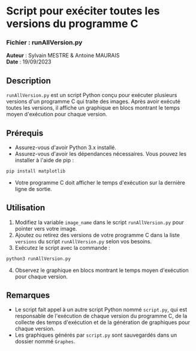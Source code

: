 # Script pour exéciter toutes les versions du programme C

### Fichier : runAllVersion.py

**Auteur** : Sylvain MESTRE & Antoine MAURAIS  
**Date** : 19/09/2023

## Description

`runAllVersion.py` est un script Python conçu pour exécuter plusieurs versions d'un programme C qui traite des images. Après avoir exécuté toutes les versions, il affiche un graphique en blocs montrant le temps moyen d'exécution pour chaque version.

## Prérequis

- Assurez-vous d'avoir Python 3.x installé.
- Assurez-vous d'avoir les dépendances nécessaires. Vous pouvez les installer à l'aide de pip :

```bash
pip install matplotlib
```


- Votre programme C doit afficher le temps d'exécution sur la dernière ligne de sortie.

## Utilisation

1. Modifiez la variable `image_name` dans le script `runAllVersion.py` pour pointer vers votre image.
2. Ajoutez ou retirez des versions de votre programme C dans la liste `versions` du script `runAllVersion.py` selon vos besoins.
3. Exécutez le script avec la commande :

```bash
python3 runAllVersion.py
```


4. Observez le graphique en blocs montrant le temps moyen d'exécution pour chaque version.

## Remarques

- Le script fait appel à un autre script Python nommé `script.py`, qui est responsable de l'exécution de chaque version du programme C, de la collecte des temps d'exécution et de la génération de graphiques pour chaque version.
- Les graphiques générés par `script.py` sont sauvegardés dans un dossier nommé `Graphes`.

